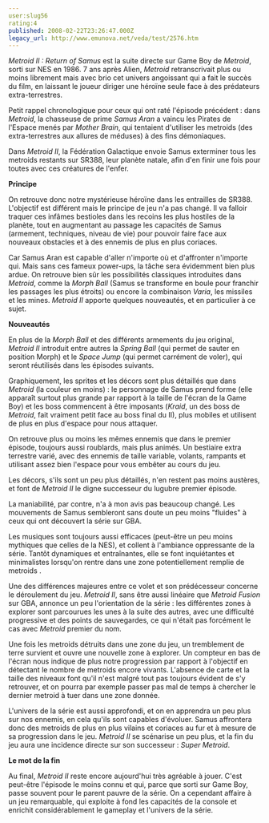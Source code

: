 ```yaml
---
user:slug56
rating:4
published: 2008-02-22T23:26:47.000Z
legacy_url: http://www.emunova.net/veda/test/2576.htm
---
```

_Metroid II : Return of Samus_ est la suite directe sur Game Boy de _Metroid_, sorti sur NES en 1986\. 7 ans après Alien, _Metroid_ retranscrivait plus ou moins librement mais avec brio cet univers angoissant qui a fait le succès du film, en laissant le joueur diriger une héroïne seule face à des prédateurs extra-terrestres.   

  

Petit rappel chronologique pour ceux qui ont raté l'épisode précédent : dans _Metroid_, la chasseuse de prime _Samus Aran_ a vaincu les Pirates de l'Espace menés par _Mother Brain_, qui tentaient d'utiliser les metroids (des extra-terrestres aux allures de méduses) à des fins démoniaques.   

Dans _Metroid II_, la Fédération Galactique envoie Samus exterminer tous les metroids restants sur SR388, leur planète natale, afin d'en finir une fois pour toutes avec ces créatures de l'enfer.   

  

**Principe**  

On retrouve donc notre mystérieuse héroïne dans les entrailles de SR388\. L'objectif est différent mais le principe de jeu n'a pas changé. Il va falloir traquer ces infâmes bestioles dans les recoins les plus hostiles de la planète, tout en augmentant au passage les capacités de Samus (armement, techniques, niveau de vie) pour pouvoir faire face aux nouveaux obstacles et à des ennemis de plus en plus coriaces.   

Car Samus Aran est capable d'aller n'importe où et d'affronter n'importe qui. Mais sans ces fameux power-ups, la tâche sera évidemment bien plus ardue. On retrouve bien sûr les possibilités classiques introduites dans _Metroid_, comme la _Morph Ball_ (Samus se transforme en boule pour franchir les passages les plus étroits) ou encore la combinaison _Varia_, les missiles et les mines. _Metroid II_ apporte quelques nouveautés, et en particulier à ce sujet.  

  

**Nouveautés**  

En plus de la _Morph Ball_ et des différents armements du jeu original, _Metroid II_ introduit entre autres la _Spring Ball_ (qui permet de sauter en position Morph) et le _Space Jump_ (qui permet carrément de voler), qui seront réutilisés dans les épisodes suivants.  

  

Graphiquement, les sprites et les décors sont plus détaillés que dans _Metroid_ (la couleur en moins) : le personnage de Samus prend forme (elle apparaît surtout plus grande par rapport à la taille de l'écran de la Game Boy) et les boss commencent à être imposants (_Kraid_, un des boss de _Metroid_, fait vraiment petit face au boss final du II), plus mobiles et utilisent de plus en plus d'espace pour nous attaquer.  

On retrouve plus ou moins les mêmes ennemis que dans le premier épisode, toujours aussi roublards, mais plus animés. Un bestiaire extra terrestre varié, avec des ennemis de taille variable, volants, rampants et utilisant assez bien l'espace pour vous embêter au cours du jeu.   

Les décors, s'ils sont un peu plus détaillés, n'en restent pas moins austères, et font de _Metroid II_ le digne successeur du lugubre premier épisode.   

La maniabilité, par contre, n'a à mon avis pas beaucoup changé. Les mouvements de Samus sembleront sans doute un peu moins "fluides" à ceux qui ont découvert la série sur GBA.  

Les musiques sont toujours aussi efficaces (peut-être un peu moins mythiques que celles de la NES), et collent à l'ambiance oppressante de la série. Tantôt dynamiques et entraînantes, elle se font inquiétantes et minimalistes lorsqu'on rentre dans une zone potentiellement remplie de metroids .  

  

Une des différences majeures entre ce volet et son prédécesseur concerne le déroulement du jeu. _Metroid II_, sans être aussi linéaire que _Metroid Fusion_ sur GBA, annonce un peu l'orientation de la série : les différentes zones à explorer sont parcourues les unes à la suite des autres, avec une difficulté progressive et des points de sauvegardes, ce qui n'était pas forcément le cas avec _Metroid_ premier du nom.  

Une fois les metroids détruits dans une zone du jeu, un tremblement de terre survient et ouvre une nouvelle zone à explorer. Un compteur en bas de l'écran nous indique de plus notre progression par rapport à l'objectif en détectant le nombre de metroids encore vivants. L'absence de carte et la taille des niveaux font qu'il n'est malgré tout pas toujours évident de s'y retrouver, et on pourra par exemple passer pas mal de temps à chercher le dernier metroid à tuer dans une zone donnée.  

  

L'univers de la série est aussi approfondi, et on en apprendra un peu plus sur nos ennemis, en cela qu'ils sont capables d'évoluer. Samus affrontera donc des metroids de plus en plus vilains et coriaces au fur et à mesure de sa progression dans le jeu. _Metroid II_ se scénarise un peu plus, et la fin du jeu aura une incidence directe sur son successeur : _Super Metroid_.  

  

**Le mot de la fin**  

Au final, _Metroid II_ reste encore aujourd'hui très agréable à jouer. C'est peut-être l'épisode le moins connu et qui, parce que sorti sur Game Boy, passe souvent pour le parent pauvre de la série. On a cependant affaire à un jeu remarquable, qui exploite à fond les capacités de la console et enrichit considérablement le gameplay et l'univers de la série.